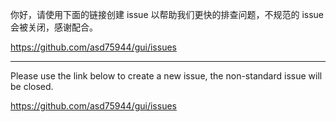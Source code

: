你好，请使用下面的链接创建 issue 以帮助我们更快的排查问题，不规范的 issue 会被关闭，感谢配合。

https://github.com/asd75944/gui/issues

---

Please use the link below to create a new issue, the non-standard issue will be closed.

https://github.com/asd75944/gui/issues
